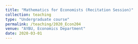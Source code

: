 ```yaml
---
title: "Mathematics for Economists (Recitation Session)"
collection: teaching
type: "Undergraduate course"
permalink: /teaching/2020_Econ204
venue: "AYBU, Economics Department"
date: 2020-03-01
---
```

